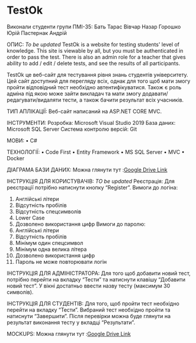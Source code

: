 # TestOk 
Виконали студенти групи ПМІ-35:
Бать Тарас
Вівчар Назар
Горошко Юрій
Пастернак Андрій

ОПИС:
*To be updated*
TestOk is a website for testing students' level of knowledge.
This site is viewable by all, but you must be authenticated in order to pass the test. There is also an admin role for a teacher that gives ability to add / edit / delete tests, and see the results of all participants.

TestOk це веб-сайт для тестування рівня знань студентів університету. 
Цей сайт доступний для перегляду всіх, однак для того щоб мати змогу пройти відповідний тест необхідно автентифікуватися. Також є роль адміна під якою може зайти викладач та мати змогу додавати/редагувати/видаляти тести, а також бачити результат всіх учасників. 


ТИП АПЛІКАЦІЇ:
Веб-сайт написаний на ASP.NET CORE MVC.

ІНСТРУМЕНТИ:
Розробка: Microsoft Visual Studio 2019 
База даних: Microsoft SQL Server 
Система контролю версій: Git

МОВИ:
•	С# 

ТЕХНОЛОГІЇ:
•	Code First 
•	Entity Framework 
•	MS SQL Server 
•	MVC
•	Docker 

ДІАГРАМА БАЗИ ДАНИХ:
Можна глянути тут :[Google Drive Link](https://drive.google.com/file/d/1HMfCp6FKwfxK-51Y1JmE8Az1mw4OVfE3/view?usp=sharing)

ІНСТРУКЦІЯ ДЛЯ КОРИСТУВАЧІВ:
*TO be updated*
Реєстрація:
Для реєстрації потрібно натиснути кнопку “Register”.
Вимоги до логіна: 
1)	Англійські літери
2)	Відсутність пробілів
3)	Відсутність спецсимволів
4)	Lower Case
5)	Дозволено використання цифр
Вимоги до паролю: 
1)	Англійські літери
2)	Відсутність пробілів
3)	Мінімум один спецсимвол
4)	Мінімум одна велика літера
5)	Дозволено використання цифр
6)	Пароль не може повторювати логін


ІНСТРУКЦІЯ ДЛЯ АДМІНІСТРАТОРА:
Для того щоб добавити новий тест, потрібно перейти на вкладку “Тести” та натиснути клавішу “Добавити новий тест”. У вікні достатньо ввести назву тесту (максимум 30 символів).


ІНСТРУКЦІЯ ДЛЯ СТУДЕНТІВ:
Для того, щоб пройти тест необхідно перейти на вкладку “Тести”. Вибраний тест необхідно пройти та натиснути “Завершити”. Після перевірки можна буде глянути на результат виконання тесту у вкладці “Результати”.
 

MOCKUPS: 
Можна глянути тут :[Google Drive Link](https://drive.google.com/file/d/1HMfCp6FKwfxK-51Y1JmE8Az1mw4OVfE3/view?usp=sharing)
